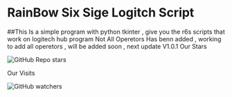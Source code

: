 # RainBow Six Sige Logitch Script 

##This Is a simple program with python tkinter , give you the r6s scripts that work on logitech hub program 
 Not All Operetors Has benn added , working to add all operetors , will be added soon , next update V1.0.1
Our Stars 

<img alt="GitHub Repo stars" src="https://img.shields.io/github/stars/ZerroDevs/EliteScript?color=gold&label=Stars&logo=python&logoColor=blue&style=flat-square">

Our Visits

<img alt="GitHub watchers" src="https://img.shields.io/github/watchers/ZerroDevs/EliteScript?color=gold&label=Visitors&logo=python&logoColor=blue&style=flat-square">
